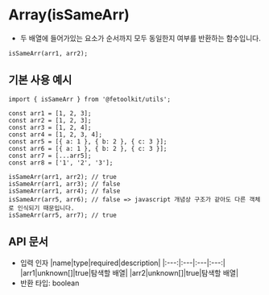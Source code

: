 # Array(isSameArr)

- 두 배열에 들어가있는 요소가 순서까지 모두 동일한지 여부를 반환하는 함수입니다.

```tsx
isSameArr(arr1, arr2);
```

## 기본 사용 예시

```tsx
import { isSameArr } from '@fetoolkit/utils';

const arr1 = [1, 2, 3];
const arr2 = [1, 2, 3];
const arr3 = [1, 2, 4];
const arr4 = [1, 2, 3, 4];
const arr5 = [{ a: 1 }, { b: 2 }, { c: 3 }];
const arr6 = [{ a: 1 }, { b: 2 }, { c: 3 }];
const arr7 = [...arr5];
const arr8 = ['1', '2', '3'];

isSameArr(arr1, arr2); // true
isSameArr(arr1, arr3); // false
isSameArr(arr1, arr4); // false
isSameArr(arr5, arr6); // false => javascript 개념상 구조가 같아도 다른 객체로 인식되기 때문입니다.
isSameArr(arr5, arr7); // true
```

## API 문서

- 입력 인자
  |name|type|required|description|
  |:---:|:---|:---|:---:|
  |arr1|unknown[]|true|탐색할 배열|
  |arr2|unknown[]|true|탐색할 배열|
- 반환 타입: boolean
